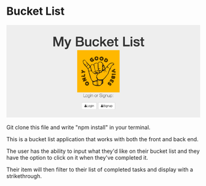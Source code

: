 # Bucket List
![alt text](bucketlist.jpg)



Git clone this file and write "npm install" in your terminal.

This is a bucket list application that works with both the front and back end.

The user has the ability to input what they'd like on their bucket list and they have the option to click on it when they've completed it. 

Their item will then filter to their list of completed tasks and display with a strikethrough.
